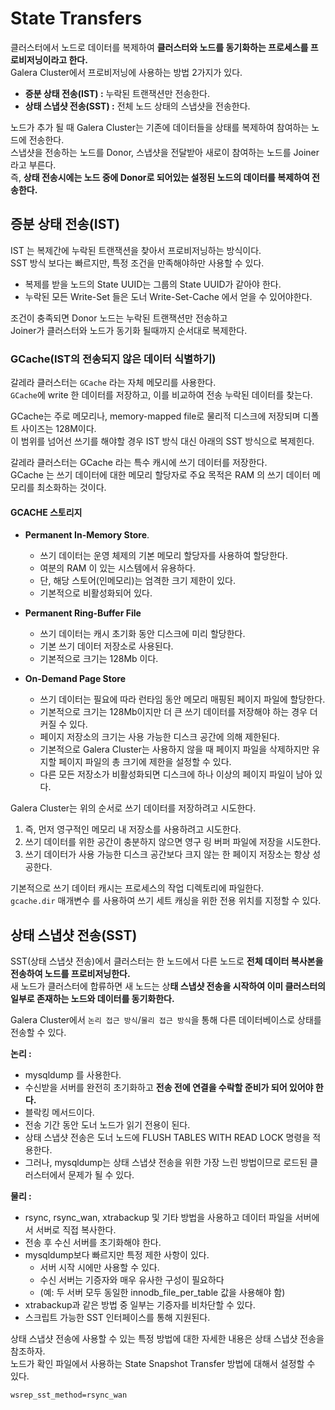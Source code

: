 # State Transfers
       
클러스터에서 노드로 데이터를 복제하여 **클러스터와 노드를 동기화하는 프로세스를 프로비저닝이라고 한다.**            
Galera Cluster에서 프로비저닝에 사용하는 방법 2가지가 있다.         
* **증분 상태 전송(IST) :** 누락된 트랜잭션만 전송한다.          
* **상태 스냅샷 전송(SST) :** 전체 노드 상태의 스냅샷을 전송한다.       
 
노드가 추가 될 때  Galera Cluster는 기존에 데이터들을 상태를 복제하여 참여하는 노드에 전송한다.   
스냅샷을 전송하는 노드를 Donor, 스냅샷을 전달받아 새로이 참여하는 노드를 Joiner라고 부른다.   
즉, **상태 전송시에는 노드 중에 Donor로 되어있는 설정된 노드의 데이터를 복제하여 전송한다.**  

## 증분 상태 전송(IST)
  
IST 는 복제간에 누락된 트랜잭션을 찾아서 프로비저닝하는 방식이다.      
SST 방식 보다는 빠르지만, 특정 조건을 만족해야하만 사용할 수 있다.      
     
* 복제를 받을 노드의 State UUID는 그룹의 State UUID가 같아야 한다.   
* 누락된 모든 Write-Set 들은 도너 Write-Set-Cache 에서 얻을 수 있어야한다.    
       
조건이 충족되면 Donor 노드는 누락된 트랜잭션만 전송하고       
Joiner가 클러스터와 노드가 동기화 될때까지 순서대로 복제한다.         

### GCache(IST의 전송되지 않은 데이터 식별하기)   
갈레라 클러스터는 `GCache` 라는 자체 메모리를 사용한다.            
`GCache`에 write 한 데이터를 저장하고, 이를 비교하여 전송 누락된 데이터를 찾는다.       
  
GCache는 주로 메모리나, memory-mapped file로 물리적 디스크에 저장되며 디폴트 사이즈는 128M이다.   
이 범위를 넘어선 쓰기를 해야할 경우 IST 방식 대신 아래의 SST 방식으로 복제힌다.     
   
갈레라 클러스터는 GCache 라는 특수 캐시에 쓰기 데이터를 저장한다.            
GCache 는 쓰기 데이터에 대한 메모리 할당자로 주요 목적은 RAM 의 쓰기 데이터 메모리를 최소화하는 것이다.         

#### GCACHE 스토리지

* **Permanent In-Memory Store**.    
    * 쓰기 데이터는 운영 체제의 기본 메모리 할당자를 사용하여 할당한다.   
    * 여분의 RAM 이 있는 시스템에서 유용하다.    
    * 단, 해당 스토어(인메모리)는 엄격한 크기 제한이 있다.
    * 기본적으로 비활성화되어 있다.
      
* **Permanent Ring-Buffer File**    
    * 쓰기 데이터는 캐시 초기화 동안 디스크에 미리 할당한다.    
    * 기본 쓰기 데이터 저장소로 사용된다.  
    * 기본적으로 크기는 128Mb 이다. 
    
* **On-Demand Page Store**     
    * 쓰기 데이터는 필요에 따라 런타임 동안 메모리 매핑된 페이지 파일에 할당한다.    
    * 기본적으로 크기는 128Mb이지만 더 큰 쓰기 데이터를 저장해야 하는 경우 더 커질 수 있다. 
    * 페이지 저장소의 크기는 사용 가능한 디스크 공간에 의해 제한된다. 
    * 기본적으로 Galera Cluster는 사용하지 않을 때 
      페이지 파일을 삭제하지만 유지할 페이지 파일의 총 크기에 제한을 설정할 수 있다.
    * 다른 모든 저장소가 비활성화되면 디스크에 하나 이상의 페이지 파일이 남아 있다.
  
Galera Cluster는 위의 순서로 쓰기 데이터를 저장하려고 시도한다.       
1. 즉, 먼저 영구적인 메모리 내 저장소를 사용하려고 시도한다.       
2. 쓰기 데이터를 위한 공간이 충분하지 않으면 영구 링 버퍼 파일에 저장을 시도한다.      
3. 쓰기 데이터가 사용 가능한 디스크 공간보다 크지 않는 한 페이지 저장소는 항상 성공한다.  
        
기본적으로 쓰기 데이터 캐시는 프로세스의 작업 디렉토리에 파일한다.       
`gcache.dir` 매개변수 를 사용하여 쓰기 세트 캐싱을 위한 전용 위치를 지정할 수 있다.    

## 상태 스냅샷 전송(SST)
   
SST(상태 스냅샷 전송)에서 클러스터는 한 노드에서 다른 노드로 **전체 데이터 복사본을 전송하여 노드를 프로비저닝한다.**             
새 노드가 클러스터에 합류하면 새 노드는 상**태 스냅샷 전송을 시작하여 이미 클러스터의 일부로 존재하는 노드와 데이터를 동기화한다.**        
  
Galera Cluster에서 `논리 접근 방식`/`물리 접근 방식`을 통해 다른 데이터베이스로 상태를 전송할 수 있다.    
          
**논리 :**             
* mysqldump 를 사용한다.     
* 수신받을 서버를 완전히 초기화하고 **전송 전에 연결을 수락할 준비가 되어 있어야 한다.**          
* 블락킹 메서드이다.    
* 전송 기간 동안 도너 노드가 읽기 전용이 된다.      
* 상태 스냅샷 전송은 도너 노드에 FLUSH TABLES WITH READ LOCK 명령을 적용한다.   
* 그러나, mysqldump는 상태 스냅샷 전송을 위한 가장 느린 방법이므로 로드된 클러스터에서 문제가 될 수 있다.   

**물리 :**   
* rsync, rsync_wan, xtrabackup 및 기타 방법을 사용하고 데이터 파일을 서버에서 서버로 직접 복사한다.      
* 전송 후 수신 서버를 초기화해야 한다.       
* mysqldump보다 빠르지만 특정 제한 사항이 있다.    
    * 서버 시작 시에만 사용할 수 있다.   
    * 수신 서버는 기증자와 매우 유사한 구성이 필요하다   
    * (예: 두 서버 모두 동일한 innodb_file_per_table 값을 사용해야 함)    
* xtrabackup과 같은 방법 중 일부는 기증자를 비차단할 수 있다.    
* 스크립트 가능한 SST 인터페이스를 통해 지원된다.   

상태 스냅샷 전송에 사용할 수 있는 특정 방법에 대한 자세한 내용은 상태 스냅샷 전송을 참조하자.        
노드가 확인 파일에서 사용하는 State Snapshot Transfer 방법에 대해서 설정할 수 있다.        
  
```
wsrep_sst_method=rsync_wan
```
